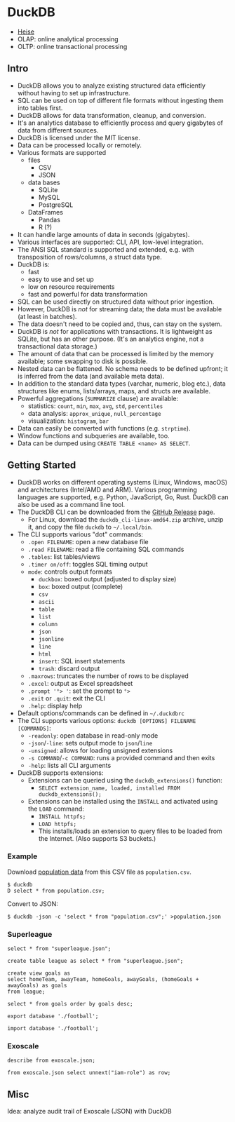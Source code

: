 # DuckDB

- [Heise](https://www.heise.de/blog/Ente-gut-alles-gut-DuckDB-ist-eine-besondere-Datenbank-9753854.html)
- OLAP: online analytical processing
- OLTP: online transactional processing

## Intro

- DuckDB allows you to analyze existing structured data efficiently without
  having to set up infrastructure.
- SQL can be used on top of different file formats without ingesting them into
  tables first.
- DuckDB allows for data transformation, cleanup, and conversion.
- It's an analytics database to efficiently process and query gigabytes of data
  from different sources.
- DuckDB is licensed under the MIT license.
- Data can be processed locally or remotely.
- Various formats are supported
    - files
        - CSV
        - JSON
    - data bases
        - SQLite
        - MySQL
        - PostgreSQL
    - DataFrames
        - Pandas
        - R (?)
- It can handle large amounts of data in seconds (gigabytes).
- Various interfaces are supported: CLI, API, low-level integration.
- The ANSI SQL standard is supported and extended, e.g. with transposition of
  rows/columns, a struct data type.
- DuckDB is:
    - fast
    - easy to use and set up
    - low on resource requirements
    - fast and powerful for data transformation
- SQL can be used directly on structured data without prior ingestion.
- However, DuckDB is _not_ for streaming data; the data must be available (at
  least in batches).
- The data doesn't need to be copied and, thus, can stay on the system.
- DuckDB is _not_ for applications with transactions. It is lightweight as
  SQLite, but has an other purpose. (It's an analytics engine, not a
  transactional data storage.)
- The amount of data that can be processed is limited by the memory available;
  some swapping to disk is possible.
- Nested data can be flattened. No schema needs to be defined upfront; it is
  inferred from the data (and available meta data).
- In addition to the standard data types (varchar, numeric, blog etc.), data
  structures like enums, lists/arrays, maps, and structs are available.
- Powerful aggregations (`SUMMARIZE` clause) are available:
    - statistics: `count`, `min`, `max`, `avg`, `std`, `percentiles`
    - data analysis: `approx_unique`, `null_percentage`
    - visualization: `histogram`, `bar`
- Data can easily be converted with functions (e.g. `strptime`).
- Window functions and subqueries are available, too.
- Data can be dumped using `CREATE TABLE <name> AS SELECT`.

## Getting Started

- DuckDB works on different operating systems (Linux, Windows, macOS) and
  architectures (Intel/AMD and ARM). Various programming languages are
  supported, e.g. Python, JavaScript, Go, Rust. DuckDB can also be used as a
  command line tool.
- The DuckDB CLI can be downloaded from the [GitHub
  Release](https://github.com/duckdb/duckdb/releases) page.
    - For Linux, download the `duckdb_cli-linux-amd64.zip` archive, unzip it,
      and copy the file `duckdb` to `~/.local/bin`.
- The CLI supports various "dot" commands:
    - `.open FILENAME`: open a new database file
    - `.read FILENAME`: read a file containing SQL commands
    - `.tables`: list tables/views
    - `.timer on/off`: toggles SQL timing output
    - `mode`: controls output formats
        - `duckbox`: boxed output (adjusted to display size)
        - `box`: boxed output (complete)
        - `csv`
        - `ascii`
        - `table`
        - `list`
        - `column`
        - `json`
        - `jsonline`
        - `line`
        - `html`
        - `insert`: SQL insert statements
        - `trash`: discard output
    - `.maxrows`: truncates the number of rows to be displayed
    - `.excel`: output as Excel spreadsheet
    - `.prompt '°> '`: set the prompt to `°>`
    - `.exit` or `.quit`: exit the CLI
    - `.help`: display help
- Default options/commands can be defined in `~/.duckdbrc`
- The CLI supports various options: `duckdb [OPTIONS] FILENAME [COMMANDS]`:
    - `-readonly`: open database in read-only mode
    - `-json`/`-line`: sets output mode to `json`/`line`
    - `-unsigned`: allows for loading unsigned extensions
    - `-s COMMAND`/`-c COMMAND`: runs a provided command and then exits
    - `-help`: lists all CLI arguments
- DuckDB supports extensions:
    - Extensions can be queried using the `duckdb_extensions()` function:
        - `SELECT extension_name, loaded, installed FROM duckdb_extensions();`
    - Extensions can be installed using the `INSTALL` and activated using the
      `LOAD` command:
        - `INSTALL httpfs;`
        - `LOAD httpfs;`
        - This installs/loads an extension to query files to be loaded from the
          Internet. (Also supports S3 buckets.)

### Example

Download [population
data](https://github.com/bnokoro/Data-Science/blob/master/countries%20of%20the%20world.csv)
from this CSV file as `population.csv`.

    $ duckdb
    D select * from population.csv;

Convert to JSON:

    $ duckdb -json -c 'select * from "population.csv";' >population.json

### Superleague

    select * from "superleague.json";

    create table league as select * from "superleague.json";

    create view goals as
    select homeTeam, awayTeam, homeGoals, awayGoals, (homeGoals + awayGoals) as goals
    from league;

    select * from goals order by goals desc;

    export database './football';

    import database './football';

### Exoscale

    describe from exoscale.json;

    from exoscale.json select unnext("iam-role") as row;

## Misc

Idea: analyze audit trail of Exoscale (JSON) with DuckDB
